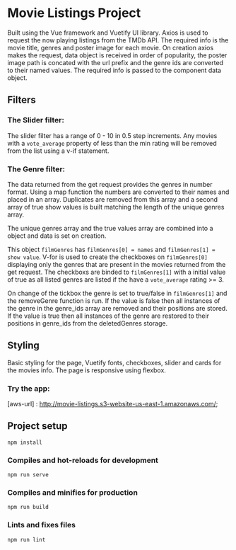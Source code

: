 # Movie Listings Project

Built using the Vue framework and Vuetify UI library.  Axios is used to request the now playing listings from the TMDb API.  The required info is the movie title, genres and poster image for each movie.  On creation axios makes the request, data object is received in order of popularity, the poster image path is concated with the url prefix and the genre ids are converted to their named values.  The required info is passed to the component data object.

## Filters

### The Slider filter:
The slider filter has a range of 0 - 10 in 0.5 step increments.  Any movies with a `vote_average` property of less than the min rating will be removed from the list using a v-if statement.

### The Genre filter:
The data returned from the get request provides the genres in number format.  Using a map function the numbers are converted to their names and placed in an array.  Duplicates are removed from this array and a second array of true show values is built matching the length of the unique genres array.

The unique genres array and the true values array are combined into a object and data is set on creation.

This object `filmGenres` has `filmGenres[0] = names` and `filmGenres[1] = show value`.
V-for is used to create the checkboxes on `filmGenres[0]` displaying only the genres that are present in the movies returned from the get request.
The checkboxs are binded to `filmGenres[1]` with a initial value of true as all listed genres are listed if the have a `vote_average` rating >= 3.

On change of the tickbox the genre is set to true/false in  `filmGenres[1]` and the removeGenre function is run.  If the value is false then all instances of the genre in the genre_ids array are removed and their positions are stored.  If the value is true then all instances of the genre are restored to their positions in genre_ids from the deletedGenres storage.



## Styling
Basic styling for the page, Vuetify fonts, checkboxes, slider and cards for the movies info.
The page is responsive using flexbox.




### Try the app:
[aws-url] : http://movie-listings.s3-website-us-east-1.amazonaws.com/;

## Project setup
```
npm install
```

### Compiles and hot-reloads for development
```
npm run serve
```

### Compiles and minifies for production
```
npm run build
```


### Lints and fixes files
```
npm run lint
```

